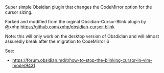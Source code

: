 Super simple Obsidian plugin that changes the CodeMirror option for the cursor sizing.

Forked and modified from the orginal Obsidian-Cursor-Blink plugin by @xnhp https://github.com/xnhp/obsidian-cursor-blink

Note: this will only work on the desktop version of Obsdidian and will almost assuredly break after the migration to CodeMirror 6

See:
- https://forum.obsidian.md/t/how-to-stop-the-blinking-cursor-in-vim-mode/9431
